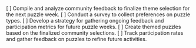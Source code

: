 [ ] Compile and analyze community feedback to finalize theme selection for the next puzzle week.
[ ] Conduct a survey to collect preferences on puzzle types.
[ ] Develop a strategy for gathering ongoing feedback and participation metrics for future puzzle weeks.
[ ] Create themed puzzles based on the finalized community selections.
[ ] Track participation rates and gather feedback on puzzles to refine future activities.